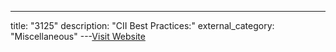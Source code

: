 ---
title: "3125"
description: "CII Best Practices:"
external_category: "Miscellaneous"
---[Visit Website](https://bestpractices.coreinfrastructure.org/projects/3125)

